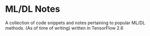 # ML/DL Notes

A collection of code snippets and notes pertaining to popular ML/DL methods.
(As of time of writing) written in TensorFlow 2.6

